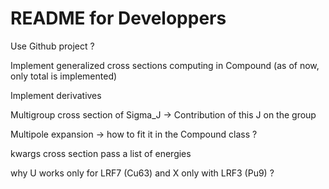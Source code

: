 # README for Developpers

Use Github project ?

Implement generalized cross sections computing in Compound (as of now, only total is implemented)

Implement derivatives

Multigroup cross section of Sigma_J -> Contribution of this J on the group

Multipole expansion -> how to fit it in the Compound class ?

kwargs cross section pass a list of energies

why U works only for LRF7 (Cu63) and X only with LRF3 (Pu9) ? 